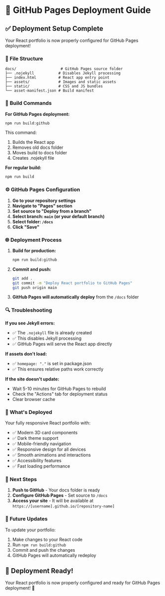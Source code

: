 # 🚀 GitHub Pages Deployment Guide

## ✅ **Deployment Setup Complete**

Your React portfolio is now properly configured for GitHub Pages deployment!

### 📁 **File Structure**
```
docs/                    # GitHub Pages source folder
├── .nojekyll           # Disables Jekyll processing
├── index.html          # React app entry point
├── assets/             # Images and static assets
├── static/             # CSS and JS bundles
└── asset-manifest.json # Build manifest
```

### 🔧 **Build Commands**

**For GitHub Pages deployment:**
```bash
npm run build:github
```
This command:
1. Builds the React app
2. Removes old docs folder
3. Moves build to docs folder
4. Creates .nojekyll file

**For regular build:**
```bash
npm run build
```

### ⚙️ **GitHub Pages Configuration**

1. **Go to your repository settings**
2. **Navigate to "Pages" section**
3. **Set source to "Deploy from a branch"**
4. **Select branch: `main` (or your default branch)**
5. **Select folder: `/docs`**
6. **Click "Save"**

### 🌐 **Deployment Process**

1. **Build for production:**
   ```bash
   npm run build:github
   ```

2. **Commit and push:**
   ```bash
   git add .
   git commit -m "Deploy React portfolio to GitHub Pages"
   git push origin main
   ```

3. **GitHub Pages will automatically deploy** from the `/docs` folder

### 🔍 **Troubleshooting**

**If you see Jekyll errors:**
- ✅ The `.nojekyll` file is already created
- ✅ This disables Jekyll processing
- ✅ GitHub Pages will serve the React app directly

**If assets don't load:**
- ✅ `homepage: "."` is set in package.json
- ✅ This ensures relative paths work correctly

**If the site doesn't update:**
- Wait 5-10 minutes for GitHub Pages to rebuild
- Check the "Actions" tab for deployment status
- Clear browser cache

### 📱 **What's Deployed**

Your fully responsive React portfolio with:
- ✅ Modern 3D card components
- ✅ Dark theme support
- ✅ Mobile-friendly navigation
- ✅ Responsive design for all devices
- ✅ Smooth animations and interactions
- ✅ Accessibility features
- ✅ Fast loading performance

### 🎯 **Next Steps**

1. **Push to GitHub** - Your docs folder is ready
2. **Configure GitHub Pages** - Set source to `/docs`
3. **Access your site** - It will be available at `https://[username].github.io/[repository-name]`

### 🔄 **Future Updates**

To update your portfolio:
1. Make changes to your React code
2. Run `npm run build:github`
3. Commit and push the changes
4. GitHub Pages will automatically redeploy

## 🎉 **Deployment Ready!**

Your React portfolio is now properly configured and ready for GitHub Pages deployment! 🚀